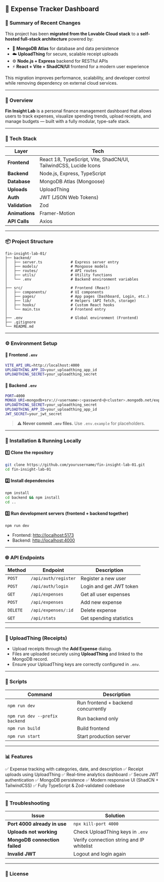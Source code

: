 ## 🧾 Expense Tracker Dashboard

### 🧩 Summary of Recent Changes

This project has been **migrated from the Lovable Cloud stack** to a **self-hosted full-stack architecture** powered by:

* 🧠 **MongoDB Atlas** for database and data persistence
* ☁️ **UploadThing** for secure, scalable receipt uploads
* ⚙️ **Node.js + Express** backend for RESTful APIs
* ⚡ **React + Vite + ShadCN/UI** frontend for a modern user experience

This migration improves performance, scalability, and developer control while removing dependency on external cloud services.

---

### 🚀 Overview

**Fin Insight Lab** is a personal finance management dashboard that allows users to track expenses, visualize spending trends, upload receipts, and manage budgets — built with a fully modular, type-safe stack.

---

### 🧠 Tech Stack

| Layer          | Tech                                                             |
| -------------- | ---------------------------------------------------------------- |
| **Frontend**   | React 18, TypeScript, Vite, ShadCN/UI, TailwindCSS, Lucide Icons |
| **Backend**    | Node.js, Express, TypeScript                                     |
| **Database**   | MongoDB Atlas (Mongoose)                                         |
| **Uploads**    | UploadThing                                                      |
| **Auth**       | JWT (JSON Web Tokens)                                            |
| **Validation** | Zod                                                              |
| **Animations** | Framer-Motion                                                    |
| **API Calls**  | Axios                                                            |

---

### 📦 Project Structure

```
fin-insight-lab-01/
├── backend/
│   ├── server.ts             # Express server entry
│   ├── models/               # Mongoose models
│   ├── routes/               # API routes
│   ├── utils/                # Utility functions
│   └── .env                  # Backend environment variables
│
├── src/                      # Frontend (React)
│   ├── components/           # UI components
│   ├── pages/                # App pages (Dashboard, Login, etc.)
│   ├── lib/                  # Helpers (API fetch, storage)
│   ├── hooks/                # Custom React hooks
│   └── main.tsx              # Frontend entry
│
├── .env                      # Global environment (Frontend)
├── .gitignore
└── README.md
```

---

### ⚙️ Environment Setup

#### 🧩 Frontend `.env`

```bash
VITE_API_URL=http://localhost:4000
UPLOADTHING_APP_ID=your_uploadthing_app_id
UPLOADTHING_SECRET=your_uploadthing_secret
```

#### 🧩 Backend `.env`

```bash
PORT=4000
MONGO_URI=mongodb+srv://<username>:<password>@<cluster>.mongodb.net/expenses
UPLOADTHING_SECRET=your_uploadthing_secret
UPLOADTHING_APP_ID=your_uploadthing_app_id
JWT_SECRET=your_jwt_secret
```

> ⚠️ **Never commit `.env` files.** Use `.env.example` for placeholders.

---

### 🧠 Installation & Running Locally

#### 1️⃣ Clone the repository

```bash
git clone https://github.com/yourusername/fin-insight-lab-01.git
cd fin-insight-lab-01
```

#### 2️⃣ Install dependencies

```bash
npm install
cd backend && npm install
cd ..
```

#### 3️⃣ Run development servers (frontend + backend together)

```bash
npm run dev
```

* Frontend: [http://localhost:5173](http://localhost:5173)
* Backend: [http://localhost:4000](http://localhost:4000)

---

### 🌐 API Endpoints

| Method   | Endpoint             | Description             |
| -------- | -------------------- | ----------------------- |
| `POST`   | `/api/auth/register` | Register a new user     |
| `POST`   | `/api/auth/login`    | Login and get JWT token |
| `GET`    | `/api/expenses`      | Get all user expenses   |
| `POST`   | `/api/expenses`      | Add new expense         |
| `DELETE` | `/api/expenses/:id`  | Delete expense          |
| `GET`    | `/api/stats`         | Get spending statistics |

---

### 🧾 UploadThing (Receipts)

* Upload receipts through the **Add Expense** dialog.
* Files are uploaded securely using **UploadThing** and linked to the MongoDB record.
* Ensure your UploadThing keys are correctly configured in `.env`.

---

### 🧰 Scripts

| Command                        | Description                         |
| ------------------------------ | ----------------------------------- |
| `npm run dev`                  | Run frontend + backend concurrently |
| `npm run dev --prefix backend` | Run backend only                    |
| `npm run build`                | Build frontend                      |
| `npm run start`                | Start production server             |

---

### 📊 Features

✅ Expense tracking with categories, date, and description
✅ Receipt uploads using UploadThing
✅ Real-time analytics dashboard
✅ Secure JWT authentication
✅ MongoDB persistence
✅ Modern responsive UI (ShadCN + TailwindCSS)
✅ Fully TypeScript & Zod-validated codebase

---

### 🧠 Troubleshooting

| Issue                         | Solution                                  |
| ----------------------------- | ----------------------------------------- |
| **Port 4000 already in use**  | `npx kill-port 4000`                      |
| **Uploads not working**       | Check UploadThing keys in `.env`          |
| **MongoDB connection failed** | Verify connection string and IP whitelist |
| **Invalid JWT**               | Logout and login again                    |

---

### 🪪 License
